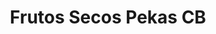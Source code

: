 ---
title: "Frutos Secos Pekas CB"
url: /medina-del-campo/frutos-secos-pekas-cb/
shop: Lebensmittel
---